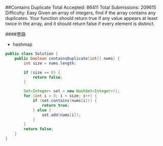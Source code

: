 ##Contains Duplicate
	Total Accepted: 86411 Total Submissions: 209615 Difficulty: Easy
	Given an array of integers, find if the array contains any duplicates. Your function should return true if any value appears at least twice in the array, and it should return false if every element is distinct.

####思路
- hashmap

```java
public class Solution {
    public boolean containsDuplicate(int[] nums) {
        int size = nums.length;

        if (size == 0) {
            return false;
        }

        Set<Integer> set = new HashSet<Integer>();
        for (int i = 0; i < size; i++) {
            if (set.contains(nums[i])) {
                return true;
            } else {
                set.add(nums[i]);
            }
        }
        return false;
    }
}
```
